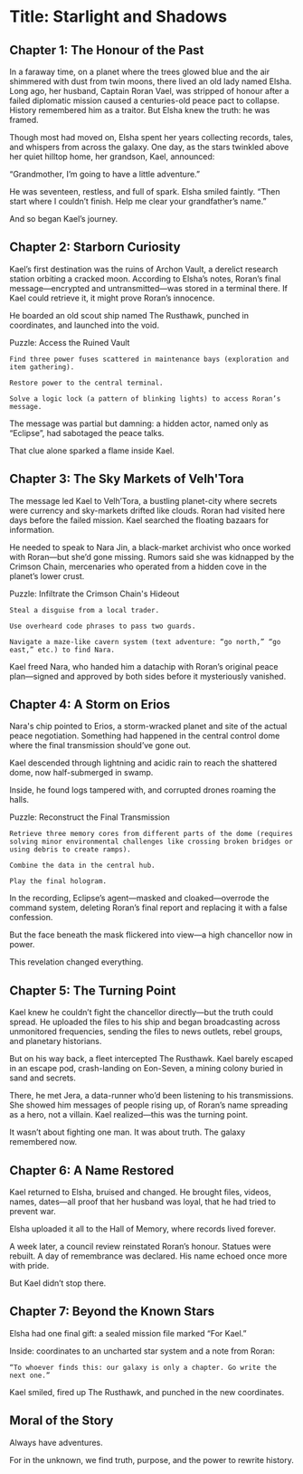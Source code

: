 # Title: Starlight and Shadows
## Chapter 1: The Honour of the Past

In a faraway time, on a planet where the trees glowed blue and the air shimmered with dust from twin moons, there lived an old lady named Elsha. Long ago, her husband, Captain Roran Vael, was stripped of honour after a failed diplomatic mission caused a centuries-old peace pact to collapse. History remembered him as a traitor. But Elsha knew the truth: he was framed.

Though most had moved on, Elsha spent her years collecting records, tales, and whispers from across the galaxy. One day, as the stars twinkled above her quiet hilltop home, her grandson, Kael, announced:

“Grandmother, I’m going to have a little adventure.”

He was seventeen, restless, and full of spark. Elsha smiled faintly. “Then start where I couldn’t finish. Help me clear your grandfather’s name.”

And so began Kael’s journey.

## Chapter 2: Starborn Curiosity

Kael’s first destination was the ruins of Archon Vault, a derelict research station orbiting a cracked moon. According to Elsha’s notes, Roran’s final message—encrypted and untransmitted—was stored in a terminal there. If Kael could retrieve it, it might prove Roran’s innocence.

He boarded an old scout ship named The Rusthawk, punched in coordinates, and launched into the void.

Puzzle: Access the Ruined Vault

    Find three power fuses scattered in maintenance bays (exploration and item gathering).

    Restore power to the central terminal.

    Solve a logic lock (a pattern of blinking lights) to access Roran’s message.

The message was partial but damning: a hidden actor, named only as “Eclipse”, had sabotaged the peace talks.

That clue alone sparked a flame inside Kael.

## Chapter 3: The Sky Markets of Velh'Tora

The message led Kael to Velh’Tora, a bustling planet-city where secrets were currency and sky-markets drifted like clouds. Roran had visited here days before the failed mission. Kael searched the floating bazaars for information.

He needed to speak to Nara Jin, a black-market archivist who once worked with Roran—but she’d gone missing. Rumors said she was kidnapped by the Crimson Chain, mercenaries who operated from a hidden cove in the planet’s lower crust.

Puzzle: Infiltrate the Crimson Chain's Hideout

    Steal a disguise from a local trader.

    Use overheard code phrases to pass two guards.

    Navigate a maze-like cavern system (text adventure: “go north,” “go east,” etc.) to find Nara.

Kael freed Nara, who handed him a datachip with Roran’s original peace plan—signed and approved by both sides before it mysteriously vanished.

## Chapter 4: A Storm on Erios

Nara's chip pointed to Erios, a storm-wracked planet and site of the actual peace negotiation. Something had happened in the central control dome where the final transmission should’ve gone out.

Kael descended through lightning and acidic rain to reach the shattered dome, now half-submerged in swamp.

Inside, he found logs tampered with, and corrupted drones roaming the halls.

Puzzle: Reconstruct the Final Transmission

    Retrieve three memory cores from different parts of the dome (requires solving minor environmental challenges like crossing broken bridges or using debris to create ramps).

    Combine the data in the central hub.

    Play the final hologram.

In the recording, Eclipse’s agent—masked and cloaked—overrode the command system, deleting Roran’s final report and replacing it with a false confession.

But the face beneath the mask flickered into view—a high chancellor now in power.

This revelation changed everything.

## Chapter 5: The Turning Point

Kael knew he couldn’t fight the chancellor directly—but the truth could spread. He uploaded the files to his ship and began broadcasting across unmonitored frequencies, sending the files to news outlets, rebel groups, and planetary historians.

But on his way back, a fleet intercepted The Rusthawk. Kael barely escaped in an escape pod, crash-landing on Eon-Seven, a mining colony buried in sand and secrets.

There, he met Jera, a data-runner who’d been listening to his transmissions. She showed him messages of people rising up, of Roran’s name spreading as a hero, not a villain. Kael realized—this was the turning point.

It wasn’t about fighting one man. It was about truth. The galaxy remembered now.

## Chapter 6: A Name Restored

Kael returned to Elsha, bruised and changed. He brought files, videos, names, dates—all proof that her husband was loyal, that he had tried to prevent war.

Elsha uploaded it all to the Hall of Memory, where records lived forever.

A week later, a council review reinstated Roran’s honour. Statues were rebuilt. A day of remembrance was declared. His name echoed once more with pride.

But Kael didn’t stop there.

## Chapter 7: Beyond the Known Stars

Elsha had one final gift: a sealed mission file marked “For Kael.”

Inside: coordinates to an uncharted star system and a note from Roran:

    “To whoever finds this: our galaxy is only a chapter. Go write the next one.”

Kael smiled, fired up The Rusthawk, and punched in the new coordinates.

## Moral of the Story

Always have adventures.

For in the unknown, we find truth, purpose, and the power to rewrite history.